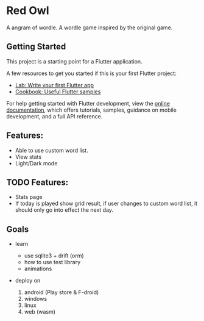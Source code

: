 # Red Owl

A angram of wordle. A wordle game inspired by the original game.

## Getting Started

This project is a starting point for a Flutter application.

A few resources to get you started if this is your first Flutter project:

- [Lab: Write your first Flutter app](https://docs.flutter.dev/get-started/codelab)
- [Cookbook: Useful Flutter samples](https://docs.flutter.dev/cookbook)

For help getting started with Flutter development, view the
[online documentation](https://docs.flutter.dev/), which offers tutorials,
samples, guidance on mobile development, and a full API reference.


## Features:
- Able to use custom word list.
- View stats
- Light/Dark mode


## TODO Features:
- Stats page
- If today is played show grid result, if user changes to custom word list, it should only go into effect the next day.


## Goals
- learn
  - use sqlite3 + drift (orm)
  - how to use test library
  - animations

- deploy on 
  1. android (Play store & F-droid)
  2. windows
  3. linux
  4. web (wasm)
